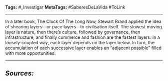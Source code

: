 **Tags:** #_Investigar
**MetaTags:** #SaberesDeLaVida #ToLink
- - -
In a later book, The Clock Of The Long Now, Stewart Brand applied the idea of shearing layers—or pace layers—to civilisation itself. The slowest moving layer is nature, then there’s culture, followed by governance, then infrastructure, and finally commerce and fashion are the fastest layers. In a loosely‐coupled way, each layer depends on the layer below. In turn, the accumulation of each successive layer enables an “adjacent possible” filled with more opportunities.

- - - 
## ***Sources:***